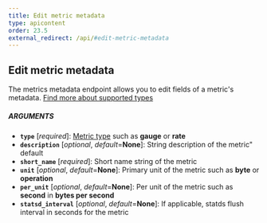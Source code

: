 ```yaml
---
title: Edit metric metadata
type: apicontent
order: 23.5
external_redirect: /api/#edit-metric-metadata
---
```

## Edit metric metadata

The metrics metadata endpoint allows you to edit fields of a metric's metadata.
[Find more about supported types][1]

##### ARGUMENTS

* **`type`** [*required*]:
    [Metric type][1] such as **gauge** or **rate**
* **`description`** [*optional*, *default*=**None**]:
    String description of the metric" default
* **`short_name`** [*required*]:
    Short name string of the metric
* **`unit`** [*optional*, *default*=**None**]:
    Primary unit of the metric such as **byte** or **operation**
* **`per_unit`** [*optional*, *default*=**None**]:
    Per unit of the metric such as **second** in **bytes per second**
* **`statsd_interval`** [*optional*, *default*=**None**]:
    If applicable, statds flush interval in seconds for the metric

[1]: /developers/metrics
